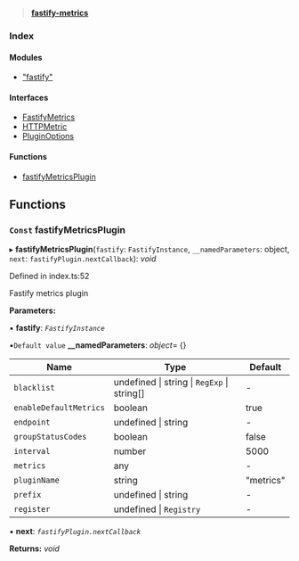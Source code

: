 > **[fastify-metrics](README.md)**

### Index

#### Modules

* ["fastify"](modules/_fastify_.md)

#### Interfaces

* [FastifyMetrics](interfaces/fastifymetrics.md)
* [HTTPMetric](interfaces/httpmetric.md)
* [PluginOptions](interfaces/pluginoptions.md)

#### Functions

* [fastifyMetricsPlugin](README.md#const-fastifymetricsplugin)

## Functions

### `Const` fastifyMetricsPlugin

▸ **fastifyMetricsPlugin**(`fastify`: `FastifyInstance`, `__namedParameters`: object, `next`: `fastifyPlugin.nextCallback`): *void*

Defined in index.ts:52

Fastify metrics plugin

**Parameters:**

▪ **fastify**: *`FastifyInstance`*

▪`Default value`  **__namedParameters**: *object*=  {}

Name | Type | Default |
------ | ------ | ------ |
`blacklist` | undefined \| string \| `RegExp` \| string[] | - |
`enableDefaultMetrics` | boolean | true |
`endpoint` | undefined \| string | - |
`groupStatusCodes` | boolean | false |
`interval` | number | 5000 |
`metrics` | any | - |
`pluginName` | string | "metrics" |
`prefix` | undefined \| string | - |
`register` | undefined \| `Registry` | - |

▪ **next**: *`fastifyPlugin.nextCallback`*

**Returns:** *void*